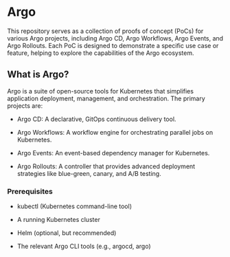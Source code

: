 # Argo

This repository serves as a collection of proofs of concept (PoCs) for various Argo projects, including Argo CD, Argo Workflows, Argo Events, and Argo Rollouts. Each PoC is designed to demonstrate a specific use case or feature, helping to explore the capabilities of the Argo ecosystem.

## What is Argo?

Argo is a suite of open-source tools for Kubernetes that simplifies application deployment, management, and orchestration. The primary projects are:

- Argo CD: A declarative, GitOps continuous delivery tool.

- Argo Workflows: A workflow engine for orchestrating parallel jobs on Kubernetes.

- Argo Events: An event-based dependency manager for Kubernetes.

- Argo Rollouts: A controller that provides advanced deployment strategies like blue-green, canary, and A/B testing.

### Prerequisites

- kubectl (Kubernetes command-line tool)

- A running Kubernetes cluster

- Helm (optional, but recommended)

- The relevant Argo CLI tools (e.g., argocd, argo)